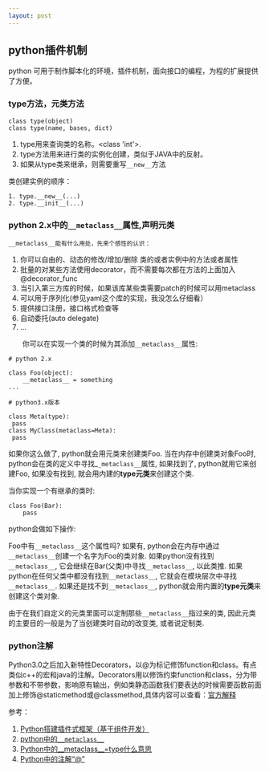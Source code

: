 ```yaml
---
layout: post
---
```


## python插件机制

python 可用于制作脚本化的环境，插件机制，面向接口的编程，为程的扩展提供了方便。

### type方法，元类方法

> 
	class type(object) 
	class type(name, bases, dict) 

1. type用来查询类的名称。<class 'int'>.
2. type方法用来进行类的实例化创建，类似于JAVA中的反射。
3. 如果从type类来继承，则需要重写`__new__`方法

类创建实例的顺序：
	
	1. type.__new__(...)
	2. type.__init__(...)

### python 2.x中的`__metaclass__`属性,声明元类
 
> 
	__metaclass__能有什么用处，先来个感性的认识：
1. 你可以自由的、动态的修改/增加/删除 类的或者实例中的方法或者属性
2. 批量的对某些方法使用decorator，而不需要每次都在方法的上面加入@decorator_func
3. 当引入第三方库的时候，如果该库某些类需要patch的时候可以用metaclass
4. 可以用于序列化(参见yaml这个库的实现，我没怎么仔细看）
5. 提供接口注册，接口格式检查等
6. 自动委托(auto delegate)
7. ...

　　你可以在实现一个类的时候为其添加`__metaclass__`属性:
>
	# python 2.x
> 
	class Foo(object):
    	__metaclass__ = something
    ...
>
	# python3.x版本
>
	class Meta(type):
   	 pass
	class MyClass(metaclass=Meta):
   	 pass

如果你这么做了, python就会用元类来创建类Foo. 当在内存中创建类对象Foo时, python会在类的定义中寻找_`_metaclass__`属性, 如果找到了, python就用它来创建Foo, 如果没有找到, 就会用内建的**type元类**来创建这个类.

当你实现一个有继承的类时:

> 
	class Foo(Bar):
    	pass

python会做如下操作:

Foo中有`__metaclass__`这个属性吗? 如果有, python会在内存中通过`__metaclass__`创建一个名字为Foo的类对象. 如果python没有找到`__metaclass__`, 它会继续在Bar(父类)中寻找`__metaclass__`, 以此类推. 如果python在任何父类中都没有找到`__metaclass__`, 它就会在模块层次中寻找`__metaclass__`. 如果还是找不到`__metaclass__`, python就会用内置的**type元类**来创建这个类对象.

由于在我们自定义的元类里面可以定制那些`__metaclass__`指过来的类, 因此元类的主要目的一般是为了当创建类时自动的改变类, 或者说定制类.



### python注解
Python3.0之后加入新特性Decorators，以@为标记修饰function和class。有点类似c++的宏和java的注解。Decorators用以修饰约束function和class，分为带参数和不带参数，影响原有输出，例如类静态函数我们要表达的时候需要函数前面加上修饰@staticmethod或@classmethod,具体内容可以查看：[官方解释](https://www.python.org/dev/peps/pep-0318/)




参考：

1. [Python搭建插件式框架（基于组件开发）](https://blog.csdn.net/u012581604/article/details/77233011）)
2. [python中的`__metaclass__`](https://www.cnblogs.com/iamswf/p/4713749.html)
3. [Python中的__metaclass__=type什么意思](https://blog.csdn.net/hmsiwtv/article/details/8210779)
4. [Python中的注解“@”](https://blog.csdn.net/u013474436/article/details/75675113)